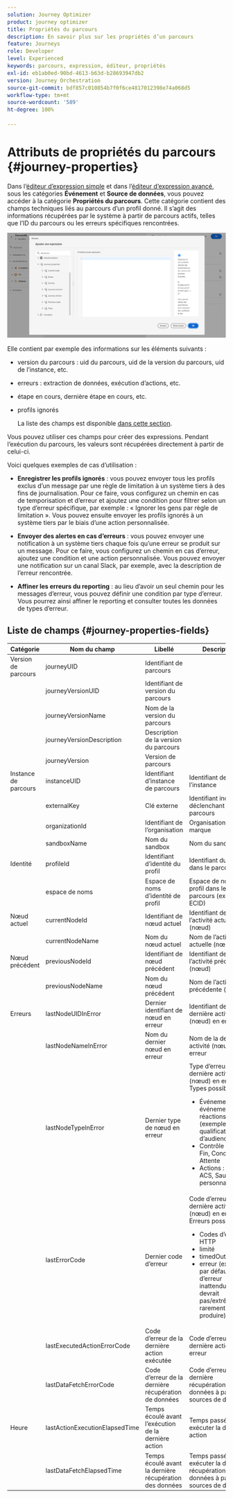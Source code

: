 ```yaml
---
solution: Journey Optimizer
product: journey optimizer
title: Propriétés du parcours
description: En savoir plus sur les propriétés d’un parcours
feature: Journeys
role: Developer
level: Experienced
keywords: parcours, expression, éditeur, propriétés
exl-id: eb1ab0ed-90bd-4613-b63d-b28693947db2
version: Journey Orchestration
source-git-commit: bdf857c010854b7f0f6ce4817012398e74a068d5
workflow-type: tm+mt
source-wordcount: '589'
ht-degree: 100%

---
```


# Attributs de propriétés du parcours {#journey-properties}

Dans l’[éditeur d’expression simple](../condition-activity.md#about_condition) et dans l’[éditeur d’expression avancé](../expression/expressionadvanced.md), sous les catégories **Événement** et **Source de données**, vous pouvez accéder à la catégorie **Propriétés du parcours**. Cette catégorie contient des champs techniques liés au parcours d’un profil donné. Il s’agit des informations récupérées par le système à partir de parcours actifs, telles que l’ID du parcours ou les erreurs spécifiques rencontrées.

![](../assets/journey-properties.png)

Elle contient par exemple des informations sur les éléments suivants :

* version du parcours : uid du parcours, uid de la version du parcours, uid de l’instance, etc.
* erreurs : extraction de données, exécution d’actions, etc.
* étape en cours, dernière étape en cours, etc.
* profils ignorés

  La liste des champs est disponible [dans cette section](#journey-properties-fields).

Vous pouvez utiliser ces champs pour créer des expressions. Pendant l’exécution du parcours, les valeurs sont récupérées directement à partir de celui-ci.

Voici quelques exemples de cas d’utilisation :

* **Enregistrer les profils ignorés** : vous pouvez envoyer tous les profils exclus d’un message par une règle de limitation à un système tiers à des fins de journalisation. Pour ce faire, vous configurez un chemin en cas de temporisation et d’erreur et ajoutez une condition pour filtrer selon un type d’erreur spécifique, par exemple : « Ignorer les gens par règle de limitation ». Vous pouvez ensuite envoyer les profils ignorés à un système tiers par le biais d’une action personnalisée.

* **Envoyer des alertes en cas d’erreurs** : vous pouvez envoyer une notification à un système tiers chaque fois qu’une erreur se produit sur un message. Pour ce faire, vous configurez un chemin en cas d’erreur, ajoutez une condition et une action personnalisée. Vous pouvez envoyer une notification sur un canal Slack, par exemple, avec la description de l’erreur rencontrée.

* **Affiner les erreurs du reporting** : au lieu d’avoir un seul chemin pour les messages d’erreur, vous pouvez définir une condition par type d’erreur. Vous pourrez ainsi affiner le reporting et consulter toutes les données de types d’erreur.

## Liste de champs {#journey-properties-fields}

| Catégorie | Nom du champ | Libellé | Description |
|---|---|---|------------|
| Version de parcours | journeyUID | Identifiant de parcours | |
| | journeyVersionUID | Identifiant de version du parcours | |
| | journeyVersionName | Nom de la version du parcours | |
| | journeyVersionDescription | Description de la version du parcours | |
| | journeyVersion | Version de parcours | |
| Instance de parcours | instanceUID | Identifiant d’instance de parcours | Identifiant de l’instance |
| | externalKey | Clé externe | Identifiant individuel déclenchant le parcours |
| | organizationId | Identifiant de l’organisation | Organisation de la marque |
| | sandboxName | Nom du sandbox | Nom du sandbox |
| Identité | profileId | Identifiant d’identité du profil | Identifiant du profil dans le parcours |
| | espace de noms | Espace de noms d’identité de profil | Espace de noms du profil dans le parcours (exemple : ECID) |
| Nœud actuel | currentNodeId | Identifiant de nœud actuel | Identifiant de l’activité actuelle (nœud) |
| | currentNodeName | Nom du nœud actuel | Nom de l’activité actuelle (nœud) |
| Nœud précédent | previousNodeId | Identifiant de nœud précédent | Identifiant de l’activité précédente (nœud) |
| | previousNodeName | Nom du nœud précédent | Nom de l’activité précédente (nœud) |
| Erreurs | lastNodeUIDInError | Dernier identifiant de nœud en erreur | Identifiant de la dernière activité (nœud) en erreur |
| | lastNodeNameInError | Nom du dernier nœud en erreur | Nom de la dernière activité (nœud) en erreur |
| | lastNodeTypeInError | Dernier type de nœud en erreur | Type d’erreur de la dernière activité (nœud) en erreur. Types possibles :<ul><li>Événements : événements, réactions, SQ (exemple : qualification d’audience)</li><li>Contrôle de flux : Fin, Condition, Attente</li><li>Actions : Actions ACS, Saut, Action personnalisée</li></ul> |
| | lastErrorCode | Dernier code d’erreur | Code d’erreur de la dernière activité (nœud) en erreur. Erreurs possibles : <ul><li>Codes d’erreur HTTP</li><li>limité</li><li>timedOut</li><li>erreur (exemple : par défaut en cas d’erreur inattendue. Ne devrait pas/extrêmement rarement se produire)</li></ul> |
| | lastExecutedActionErrorCode | Code d’erreur de la dernière action exécutée | Code d’erreur de la dernière action en erreur |
| | lastDataFetchErrorCode | Code d’erreur de la dernière récupération de données | Code d’erreur de la dernière récupération de données à partir des sources de données |
| Heure | lastActionExecutionElapsedTime | Temps écoulé avant l’exécution de la dernière action | Temps passé à exécuter la dernière action |
| | lastDataFetchElapsedTime | Temps écoulé avant la dernière récupération des données | Temps passé à exécuter la dernière récupération de données à partir de sources de données |
